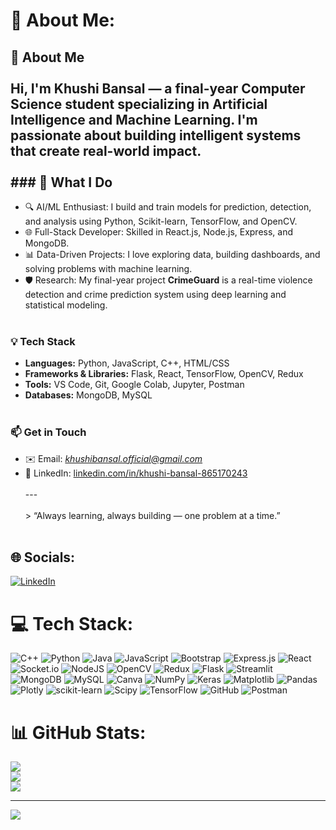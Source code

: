 # 💫 About Me:
## 👋 About Me<br><br>Hi, I'm Khushi Bansal — a final-year Computer Science student specializing in Artificial Intelligence and Machine Learning. I'm passionate about building intelligent systems that create real-world impact.<br><br>### 🚀 What I Do<br>
- 🔍 AI/ML Enthusiast: I build and train models for prediction, detection, and analysis using Python, Scikit-learn, TensorFlow, and OpenCV.<br>
- 🌐 Full-Stack Developer: Skilled in React.js, Node.js, Express, and MongoDB.<br>
- 📊 Data-Driven Projects: I love exploring data, building dashboards, and solving problems with machine learning.<br>
- 🛡️ Research: My final-year project **CrimeGuard** is a real-time violence detection and crime prediction system using deep learning and statistical modeling.<br><br>
### 💡 Tech Stack<br>
- **Languages:** Python, JavaScript, C++, HTML/CSS<br>
- **Frameworks & Libraries:** Flask, React, TensorFlow, OpenCV, Redux<br>
- **Tools:** VS Code, Git, Google Colab, Jupyter, Postman<br>
- **Databases:** MongoDB, MySQL<br><br>
### 📫 Get in Touch<br>
- ✉️ Email: *khushibansal.official@gmail.com*<br>
- 🔗 LinkedIn: [linkedin.com/in/khushi-bansal-865170243](https://www.linkedin.com/in/khushi-bansal-865170243/)<br><br>---<br><br>> “Always learning, always building — one problem at a time.”<br><br>


## 🌐 Socials:
[![LinkedIn](https://img.shields.io/badge/LinkedIn-%230077B5.svg?logo=linkedin&logoColor=white)](https://linkedin.com/in/https://www.linkedin.com/in/khushi-bansal-865170243/) 

# 💻 Tech Stack:
![C++](https://img.shields.io/badge/c++-%2300599C.svg?style=for-the-badge&logo=c%2B%2B&logoColor=white) ![Python](https://img.shields.io/badge/python-3670A0?style=for-the-badge&logo=python&logoColor=ffdd54) ![Java](https://img.shields.io/badge/java-%23ED8B00.svg?style=for-the-badge&logo=openjdk&logoColor=white) ![JavaScript](https://img.shields.io/badge/javascript-%23323330.svg?style=for-the-badge&logo=javascript&logoColor=%23F7DF1E) ![Bootstrap](https://img.shields.io/badge/bootstrap-%238511FA.svg?style=for-the-badge&logo=bootstrap&logoColor=white) ![Express.js](https://img.shields.io/badge/express.js-%23404d59.svg?style=for-the-badge&logo=express&logoColor=%2361DAFB) ![React](https://img.shields.io/badge/react-%2320232a.svg?style=for-the-badge&logo=react&logoColor=%2361DAFB) ![Socket.io](https://img.shields.io/badge/Socket.io-black?style=for-the-badge&logo=socket.io&badgeColor=010101) ![NodeJS](https://img.shields.io/badge/node.js-6DA55F?style=for-the-badge&logo=node.js&logoColor=white) ![OpenCV](https://img.shields.io/badge/opencv-%23white.svg?style=for-the-badge&logo=opencv&logoColor=white) ![Redux](https://img.shields.io/badge/redux-%23593d88.svg?style=for-the-badge&logo=redux&logoColor=white) ![Flask](https://img.shields.io/badge/flask-%23000.svg?style=for-the-badge&logo=flask&logoColor=white) ![Streamlit](https://img.shields.io/badge/Streamlit-%23FE4B4B.svg?style=for-the-badge&logo=streamlit&logoColor=white) ![MongoDB](https://img.shields.io/badge/MongoDB-%234ea94b.svg?style=for-the-badge&logo=mongodb&logoColor=white) ![MySQL](https://img.shields.io/badge/mysql-4479A1.svg?style=for-the-badge&logo=mysql&logoColor=white) ![Canva](https://img.shields.io/badge/Canva-%2300C4CC.svg?style=for-the-badge&logo=Canva&logoColor=white) ![NumPy](https://img.shields.io/badge/numpy-%23013243.svg?style=for-the-badge&logo=numpy&logoColor=white) ![Keras](https://img.shields.io/badge/Keras-%23D00000.svg?style=for-the-badge&logo=Keras&logoColor=white) ![Matplotlib](https://img.shields.io/badge/Matplotlib-%23ffffff.svg?style=for-the-badge&logo=Matplotlib&logoColor=black) ![Pandas](https://img.shields.io/badge/pandas-%23150458.svg?style=for-the-badge&logo=pandas&logoColor=white) ![Plotly](https://img.shields.io/badge/Plotly-%233F4F75.svg?style=for-the-badge&logo=plotly&logoColor=white) ![scikit-learn](https://img.shields.io/badge/scikit--learn-%23F7931E.svg?style=for-the-badge&logo=scikit-learn&logoColor=white) ![Scipy](https://img.shields.io/badge/SciPy-%230C55A5.svg?style=for-the-badge&logo=scipy&logoColor=%white) ![TensorFlow](https://img.shields.io/badge/TensorFlow-%23FF6F00.svg?style=for-the-badge&logo=TensorFlow&logoColor=white) ![GitHub](https://img.shields.io/badge/github-%23121011.svg?style=for-the-badge&logo=github&logoColor=white) ![Postman](https://img.shields.io/badge/Postman-FF6C37?style=for-the-badge&logo=postman&logoColor=white)
# 📊 GitHub Stats:
![](https://github-readme-stats.vercel.app/api?username=khushibansal11&theme=shadow_green&hide_border=false&include_all_commits=false&count_private=false)<br/>
![](https://nirzak-streak-stats.vercel.app/?user=khushibansal11&theme=shadow_green&hide_border=false)<br/>
![](https://github-readme-stats.vercel.app/api/top-langs/?username=khushibansal11&theme=shadow_green&hide_border=false&include_all_commits=false&count_private=false&layout=compact)

---
[![](https://visitcount.itsvg.in/api?id=khushibansal11&icon=0&color=0)](https://visitcount.itsvg.in)

<!-- Proudly created with GPRM ( https://gprm.itsvg.in ) -->
